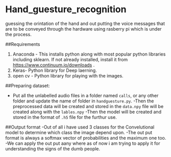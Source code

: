 # Hand_guesture_recognition
guessing the orintation of the hand and out putting the voice messages that are to be conveyed through the hardware using rasberry pi which is under the process.

##Requirements
1. Anaconda - This installs python along with most popular python libraries including sklearn. If not already installed, install it from https://www.continuum.io/downloads . 
2. Keras- Python library for Deep laerning.
3. open cv - Python library for playing with the images.

##Preparing dataset:
- Put all the unlabelled audio files in a folder named `calls`, or any other folder and update the name of folder in `handguesture.py`.
-Then the preprocessed data will be created and stored in the `data.npy` file will be created along with the `lables.npy`
-Then the model will be created and stored in the format of  `.h5` file for the furthur use.

##Output format
-Out of all i have used 3 classes for the Convelutional model to  determine which class the image depend upon.
-The out put format is always a softmax vector of probabilities and the maximum one too.
-We can apply the out put aany where as of now i  am trying to apply it for understanding the signs of the dumb people.
